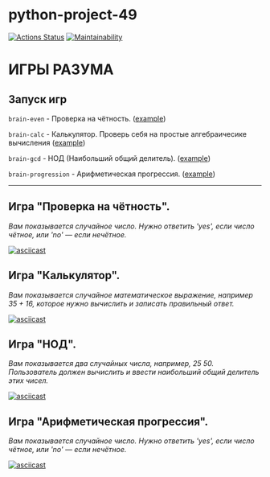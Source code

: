 # python-project-49

[![Actions Status](https://github.com/barbadjhar/python-project-49/actions/workflows/hexlet-check.yml/badge.svg)](https://github.com/barbadjhar/python-project-49/actions)
[![Maintainability](https://api.codeclimate.com/v1/badges/ede06b4c8cf98a569db2/maintainability)](https://codeclimate.com/github/barbadjhar/python-project-49/maintainability)

# ИГРЫ РАЗУМА

## Запуск игр

```brain-even``` - Проверка на чётность. ([example](#игра-проверка-на-чётность))

```brain-calc``` - Калькулятор. Проверь себя на простые алгебраичесике вычисления ([example](#игра-калькулятор))

```brain-gcd``` - НОД (Наибольший общий делитель). ([example](#игра-нод))

```brain-progression``` - Арифметическая прогрессия. ([example](#игра-арифметическая-прогрессия))

---
## Игра "Проверка на чётность".
_Вам показывается случайное число. Нужно ответить 'yes', если число чётное, или 'no' — если нечётное._

[![asciicast](https://asciinema.org/a/ThnJq8N68Kb5wVqxad71bgglw.png)](https://asciinema.org/a/ThnJq8N68Kb5wVqxad71bgglw)


## Игра "Калькулятор".
_Вам показывается случайное математическое выражение, например 35 + 16, которое нужно вычислить и записать правильный ответ._

[![asciicast](https://asciinema.org/a/3A7CedZw4ekVvCTIBSazyuxc9.png)](https://asciinema.org/a/3A7CedZw4ekVvCTIBSazyuxc9)

## Игра "НОД".
_Вам показывается два случайных числа, например, 25 50. Пользователь должен вычислить и ввести наибольший общий делитель этих чисел._

[![asciicast](https://asciinema.org/a/TpgG28sHKYF83AxkPrs0ZprwP.png)](https://asciinema.org/a/TpgG28sHKYF83AxkPrs0ZprwP)

## Игра "Арифметическая прогрессия".
_Вам показывается случайное число. Нужно ответить 'yes', если число чётное, или 'no' — если нечётное._

[![asciicast](https://asciinema.org/a/RBZvzymZ5eQdSsDPLbMMqLja3.png)](https://asciinema.org/a/RBZvzymZ5eQdSsDPLbMMqLja3)
